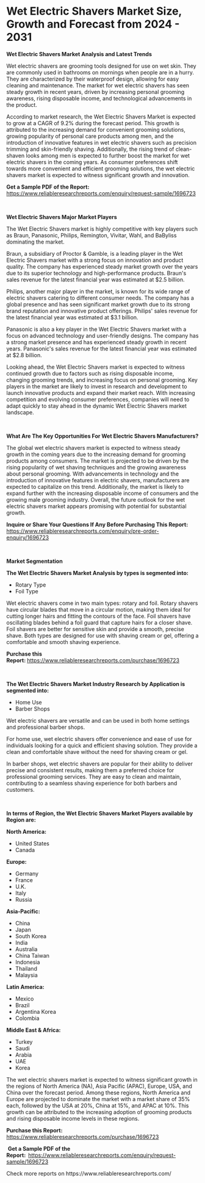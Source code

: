 <p><h1>Wet Electric Shavers Market Size, Growth and Forecast from 2024 - 2031</h1></p><p><strong>Wet Electric Shavers Market Analysis and Latest Trends</strong></p>
<p><p>Wet electric shavers are grooming tools designed for use on wet skin. They are commonly used in bathrooms on mornings when people are in a hurry. They are characterized by their waterproof design, allowing for easy cleaning and maintenance. The market for wet electric shavers has seen steady growth in recent years, driven by increasing personal grooming awareness, rising disposable income, and technological advancements in the product.</p><p>According to market research, the Wet Electric Shavers Market is expected to grow at a CAGR of 9.2% during the forecast period. This growth is attributed to the increasing demand for convenient grooming solutions, growing popularity of personal care products among men, and the introduction of innovative features in wet electric shavers such as precision trimming and skin-friendly shaving. Additionally, the rising trend of clean-shaven looks among men is expected to further boost the market for wet electric shavers in the coming years. As consumer preferences shift towards more convenient and efficient grooming solutions, the wet electric shavers market is expected to witness significant growth and innovation.</p></p>
<p><strong>Get a Sample PDF of the Report:&nbsp;</strong> <a href="https://www.reliableresearchreports.com/enquiry/request-sample/1696723">https://www.reliableresearchreports.com/enquiry/request-sample/1696723</a></p>
<p>&nbsp;</p>
<p><strong>Wet Electric Shavers Major Market Players</strong></p>
<p><p>The Wet Electric Shavers market is highly competitive with key players such as Braun, Panasonic, Philips, Remington, Vivitar, Wahl, and BaByliss dominating the market. </p><p>Braun, a subsidiary of Proctor & Gamble, is a leading player in the Wet Electric Shavers market with a strong focus on innovation and product quality. The company has experienced steady market growth over the years due to its superior technology and high-performance products. Braun's sales revenue for the latest financial year was estimated at $2.5 billion.</p><p>Philips, another major player in the market, is known for its wide range of electric shavers catering to different consumer needs. The company has a global presence and has seen significant market growth due to its strong brand reputation and innovative product offerings. Philips' sales revenue for the latest financial year was estimated at $3.1 billion.</p><p>Panasonic is also a key player in the Wet Electric Shavers market with a focus on advanced technology and user-friendly designs. The company has a strong market presence and has experienced steady growth in recent years. Panasonic's sales revenue for the latest financial year was estimated at $2.8 billion.</p><p>Looking ahead, the Wet Electric Shavers market is expected to witness continued growth due to factors such as rising disposable income, changing grooming trends, and increasing focus on personal grooming. Key players in the market are likely to invest in research and development to launch innovative products and expand their market reach. With increasing competition and evolving consumer preferences, companies will need to adapt quickly to stay ahead in the dynamic Wet Electric Shavers market landscape.</p></p>
<p>&nbsp;</p>
<p><strong>What Are The Key Opportunities For Wet Electric Shavers Manufacturers?</strong></p>
<p><p>The global wet electric shavers market is expected to witness steady growth in the coming years due to the increasing demand for grooming products among consumers. The market is projected to be driven by the rising popularity of wet shaving techniques and the growing awareness about personal grooming. With advancements in technology and the introduction of innovative features in electric shavers, manufacturers are expected to capitalize on this trend. Additionally, the market is likely to expand further with the increasing disposable income of consumers and the growing male grooming industry. Overall, the future outlook for the wet electric shavers market appears promising with potential for substantial growth.</p></p>
<p><strong>Inquire or Share Your Questions If Any Before Purchasing This Report:</strong> <a href="https://www.reliableresearchreports.com/enquiry/pre-order-enquiry/1696723">https://www.reliableresearchreports.com/enquiry/pre-order-enquiry/1696723</a></p>
<p>&nbsp;</p>
<p><strong>Market Segmentation</strong></p>
<p><strong>The Wet Electric Shavers Market Analysis by types is segmented into:</strong></p>
<p><ul><li>Rotary Type</li><li>Foil Type</li></ul></p>
<p><p>Wet electric shavers come in two main types: rotary and foil. Rotary shavers have circular blades that move in a circular motion, making them ideal for cutting longer hairs and fitting the contours of the face. Foil shavers have oscillating blades behind a foil guard that capture hairs for a closer shave. Foil shavers are better for sensitive skin and provide a smooth, precise shave. Both types are designed for use with shaving cream or gel, offering a comfortable and smooth shaving experience.</p></p>
<p><strong>Purchase this Report:&nbsp;</strong><a href="https://www.reliableresearchreports.com/purchase/1696723">https://www.reliableresearchreports.com/purchase/1696723</a></p>
<p>&nbsp;</p>
<p><strong>The Wet Electric Shavers Market Industry Research by Application is segmented into:</strong></p>
<p><ul><li>Home Use</li><li>Barber Shops</li></ul></p>
<p><p>Wet electric shavers are versatile and can be used in both home settings and professional barber shops. </p><p>For home use, wet electric shavers offer convenience and ease of use for individuals looking for a quick and efficient shaving solution. They provide a clean and comfortable shave without the need for shaving cream or gel.</p><p>In barber shops, wet electric shavers are popular for their ability to deliver precise and consistent results, making them a preferred choice for professional grooming services. They are easy to clean and maintain, contributing to a seamless shaving experience for both barbers and customers.</p></p>
<p>&nbsp;</p>
<p><strong>In terms of Region, the Wet Electric Shavers Market Players available by Region are:</strong></p>
<p>
    <p> <strong> North America: </strong>
        <ul>
            <li>United States</li>
            <li>Canada</li>
        </ul>
        </p> 
    <p> <strong> Europe: </strong>
        <ul>
            <li>Germany</li>
            <li>France</li>
            <li>U.K.</li>
            <li>Italy</li>
            <li>Russia</li>
        </ul>
        </p> 
    <p> <strong> Asia-Pacific: </strong>
        <ul>
            <li>China</li>
            <li>Japan</li>
            <li>South Korea</li>
            <li>India</li>
            <li>Australia</li>
            <li>China Taiwan</li>
            <li>Indonesia</li>
            <li>Thailand</li>
            <li>Malaysia</li>
        </ul>
        </p> 
    <p> <strong> Latin America: </strong>
        <ul>
            <li>Mexico</li>
            <li>Brazil</li>
            <li>Argentina Korea</li>
            <li>Colombia</li>
        </ul>
        </p> 
    <p> <strong> Middle East & Africa: </strong>
        <ul>
            <li>Turkey</li>
            <li>Saudi</li>
            <li>Arabia</li>
            <li>UAE</li>
            <li>Korea</li>
        </ul>
    </p>
    </p>
<p><p>The wet electric shavers market is expected to witness significant growth in the regions of North America (NA), Asia Pacific (APAC), Europe, USA, and China over the forecast period. Among these regions, North America and Europe are projected to dominate the market with a market share of 35% each, followed by the USA at 20%, China at 15%, and APAC at 10%. This growth can be attributed to the increasing adoption of grooming products and rising disposable income levels in these regions.</p></p>
<p><strong>Purchase this Report: </strong><a href="https://www.reliableresearchreports.com/purchase/1696723">https://www.reliableresearchreports.com/purchase/1696723</a></p>
<p>&nbsp;<strong>Get a Sample PDF of the Report:&nbsp;&nbsp;</strong><a href="https://www.reliableresearchreports.com/enquiry/request-sample/1696723">https://www.reliableresearchreports.com/enquiry/request-sample/1696723</a></p>
<p><strong></strong></p>
<p>Check more reports on https://www.reliableresearchreports.com/</p>